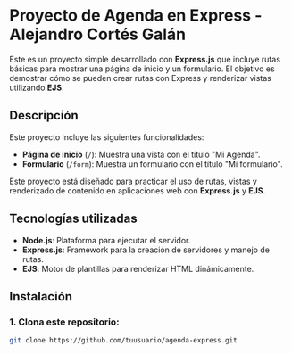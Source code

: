 # Proyecto de Agenda en Express - Alejandro Cortés Galán

Este es un proyecto simple desarrollado con **Express.js** que incluye rutas básicas para mostrar una página de inicio y un formulario. El objetivo es demostrar cómo se pueden crear rutas con Express y renderizar vistas utilizando **EJS**.

## Descripción

Este proyecto incluye las siguientes funcionalidades:

- **Página de inicio** (`/`): Muestra una vista con el título "Mi Agenda".
- **Formulario** (`/form`): Muestra un formulario con el título "Mi formulario".
  
Este proyecto está diseñado para practicar el uso de rutas, vistas y renderizado de contenido en aplicaciones web con **Express.js** y **EJS**.

## Tecnologías utilizadas

- **Node.js**: Plataforma para ejecutar el servidor.
- **Express.js**: Framework para la creación de servidores y manejo de rutas.
- **EJS**: Motor de plantillas para renderizar HTML dinámicamente.

## Instalación

### 1. Clona este repositorio:

```bash
git clone https://github.com/tuusuario/agenda-express.git

